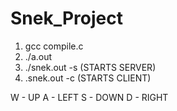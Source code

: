 # Snek_Project

1) gcc compile.c
2) ./a.out
3) ./snek.out -s (STARTS SERVER)
4) .snek.out -c (STARTS CLIENT)

W - UP
A - LEFT
S - DOWN
D - RIGHT
